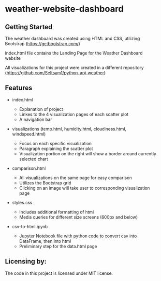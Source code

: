 # weather-website-dashboard

## Getting Started

The weather dashboard was created using HTML and CSS, utilizing Bootstrap (https://getbootstrap.com/)

index.html file contains the Landing Page for the Weather Dashboard website

All visualizations for this project were created in a different repository (https://github.com/Seltsam1/python-api-weather)


## Features

- index.html
  - Explanation of project
  - Linkes to the 4 visualization pages of each scatter plot
  - A navigation bar

- visualizations (temp.html, humidity.html, cloudiness.html, windspeed.html)
  - Focus on each specific visualization
  - Paragraph explaining the scatter plot
  - Visualization portion on the right will show a border around currently selected chart

- comparison.html
  - All visualizations on the same page for easy comparison
  - Utilizes the Bootstrap grid
  - Clicking on an image will take user to corresponding visualization page


- styles.css
  - Includes additional formatting of html
  - Media queries for different size screens (600px and below)

- csv-to-html.ipynb
  - Jupyter Notebook file with python code to convert csv into DataFrame, then into html
  - Preliminary step for the data.html page

## Licensing by:

The code in this project is licensed under MIT license.
